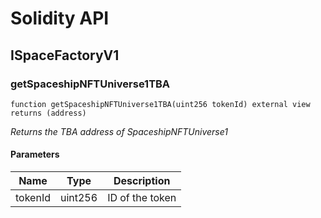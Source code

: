 # Solidity API

## ISpaceFactoryV1

### getSpaceshipNFTUniverse1TBA

```solidity
function getSpaceshipNFTUniverse1TBA(uint256 tokenId) external view returns (address)
```

_Returns the TBA address of SpaceshipNFTUniverse1_

#### Parameters

| Name | Type | Description |
| ---- | ---- | ----------- |
| tokenId | uint256 | ID of the token |

